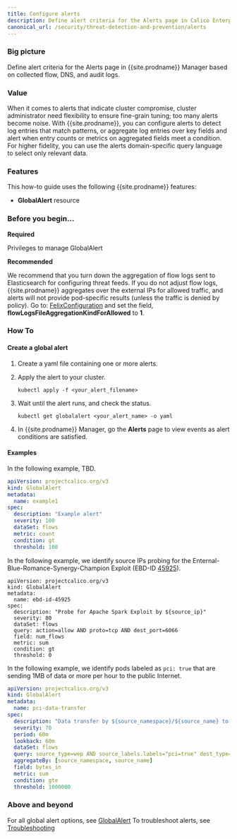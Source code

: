 ```yaml
---
title: Configure alerts
description: Define alert criteria for the Alerts page in Calico Enterprise Manager. 
canonical_url: /security/threat-detection-and-prevention/alerts
---
```


### Big picture

Define alert criteria for the Alerts page in {{site.prodname}} Manager based on collected flow, DNS, and audit logs. 

### Value 

When it comes to alerts that indicate cluster compromise, cluster administrator need flexibility to ensure fine-grain tuning; too many alerts become noise. With {{site.prodname}}, you can configure alerts to detect log entries that match patterns, or aggregate log entries over key fields and alert when entry counts or metrics on aggregated fields meet a condition. For higher fidelity, you can use the alerts domain-specific query language to select only relevant data.

### Features

This how-to guide uses the following {{site.prodname}} features:

- **GlobalAlert** resource

### Before you begin...

**Required**

Privileges to manage GlobalAlert

**Recommended**

We recommend that you turn down the aggregation of flow logs sent to Elasticsearch for configuring threat feeds. If you do not adjust flow logs, {{site.prodname}} aggregates over the external IPs for allowed traffic, and alerts will not provide pod-specific results (unless the traffic is denied by policy). Go to: [FelixConfiguration]({{site.baseurl}}/reference/resources/felixconfig) and set the field, **flowLogsFileAggregationKindForAllowed** to **1**.

### How To

#### Create a global alert

1. Create a yaml file containing one or more alerts.
1. Apply the alert to your cluster.

   ```shell
   kubectl apply -f <your_alert_filename>
   ```

1. Wait until the alert runs, and check the status.

   ```shell
   kubectl get globalalert <your_alert_name> -o yaml
   ```
1. In {{site.prodname}} Manager, go the **Alerts** page to view events
as alert conditions are satisfied.

#### Examples

In the following example, TBD.

```yaml
apiVersion: projectcalico.org/v3
kind: GlobalAlert
metadata:
  name: example1
spec:
  description: "Example alert"
  severity: 100
  dataSet: flows
  metric: count
  condition: gt
  threshold: 100
```

In the following example, we identify source IPs probing for the Enternal-Blue-Romance-Synergy-Champion
Exploit (EBD-ID [45925]). 

```
apiVersion: projectcalico.org/v3
kind: GlobalAlert
metadata:
  name: ebd-id-45925
spec:
  description: "Probe for Apache Spark Exploit by ${source_ip}"
  severity: 80
  dataSet: flows
  query: action=allow AND proto=tcp AND dest_port=6066
  field: num_flows
  metric: sum
  condition: gt
  threshold: 0
```

In the following example, we identify pods labeled as `pci: true` that are sending 1MB of data or more
per hour to the public Internet.

```yaml
apiVersion: projectcalico.org/v3
kind: GlobalAlert
metadata:
  name: pci-data-transfer
spec:
  description: "Data transfer by ${source_namespace}/${source_name} to Internet detected (${sum} bytes)"
  severity: 70
  period: 60m
  lookback: 60m
  dataSet: flows
  query: source_type=wep AND source_labels.labels="pci=true" dest_type=net
  aggregateBy: [source_namespace, source_name]
  field: bytes_in
  metric: sum
  condition: gte
  threshold: 1000000
```

### Above and beyond

For all global alert options, see [GlobalAlert]({{site.baseurl}}/reference/resources/globalalert)
To troubleshoot alerts, see [Troubleshooting]({{site.baseurl}}/maintenance/troubleshooting)

[flow]: ../logs/elastic/flow
[dns]: ../logs/elastic/dns
[audit logs]: ../logs/elastic/ee-audit
[45925]: https://www.exploit-db.com/exploits/45925

